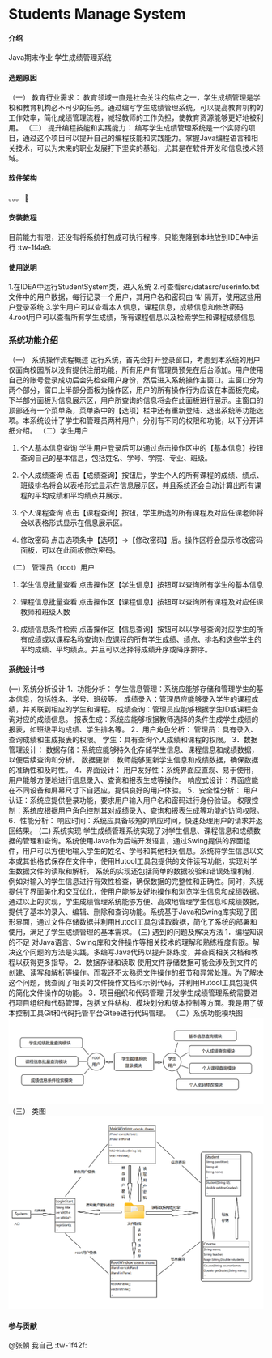 # Students Manage System

#### 介绍
Java期末作业 学生成绩管理系统

#### 选题原因
（一）	教育行业需求：
教育领域一直是社会关注的焦点之一，学生成绩管理是学校和教育机构必不可少的任务。通过编写学生成绩管理系统，可以提高教育机构的工作效率，简化成绩管理流程，减轻教师的工作负担，使教育资源能够更好地被利用。
（二）	提升编程技能和实践能力：
编写学生成绩管理系统是一个实际的项目，通过这个项目可以提升自己的编程技能和实践能力。掌握Java编程语言和相关技术，可以为未来的职业发展打下坚实的基础，尤其是在软件开发和信息技术领域。


#### 软件架构
。。。 :hankey: 


#### 安装教程

目前能力有限，还没有将系统打包成可执行程序，只能克隆到本地放到IDEA中运行 :tw-1f4a9: 


#### 使用说明
1.在IDEA中运行StudentSystem类，进入系统
2.可查看src/datasrc/userinfo.txt 文件中的用户数据，每行记录一个用户，其用户名和密码由 ‘&’ 隔开，使用这些用户登录系统
3.学生用户可以查看本人信息，课程信息，成绩信息和修改密码
4.root用户可以查看所有学生成绩，所有课程信息以及检索学生和课程成绩信息

### 系统功能介绍
（一）	系统操作流程概述
运行系统，首先会打开登录窗口，考虑到本系统的用户仅面向校园所以没有提供注册功能，所有用户有管理员预先在后台添加。用户使用自己的账号登录成功后会先检查用户身份，然后进入系统操作主窗口。主窗口分为两个部分，窗口上半部分面板为操作区，用户的所有操作行为应该在本面板完成，下半部分面板为信息展示区，用户所查询的信息将会在此面板进行展示。主窗口的顶部还有一个菜单条，菜单条中的【选项】栏中还有重新登陆、退出系统等功能选项。本系统设计了学生和管理员两种用户，分别有不同的权限和功能，以下分开详细介绍。
（二）学生用户
1.	个人基本信息查询
学生用户登录后可以通过点击操作区中的【基本信息】按钮查询自己的基本信息，包括姓名、学号、学院、专业、班级。
 
2.	个人成绩查询
点击【成绩查询】按钮后，学生个人的所有课程的成绩、绩点、班级排名将会以表格形式显示在信息展示区，并且系统还会自动计算出所有课程的平均成绩和平均绩点并展示。
 
3.	个人课程查询
点击【课程查询】按钮，学生所选的所有课程及对应任课老师将会以表格形式显示在信息展示区。
 
4.	修改密码
点击选项条中【选项】->【修改密码】后。操作区将会显示修改密码面板，可以在此面板修改密码。
 
（二）	管理员（root）用户
1.	学生信息批量查看
点击操作区【学生信息】按钮可以查询所有学生的基本信息
	 
2.	课程信息批量查看
点击操作区【课程信息】按钮可以查询所有课程及对应任课教师和班级人数
 
3.	成绩信息条件检索
点击操作区【信息查询】按钮可以以学号查询对应学生的所有成绩或以课程名称查询对应课程的所有学生成绩、绩点、排名和这些学生的平均成绩、平均绩点。并且可以选择将成绩升序或降序排序。
	  
#### 系统设计书
(一)	系统分析设计
1．功能分析：
学生信息管理：系统应能够存储和管理学生的基本信息，包括姓名、学号、班级等。
成绩录入：管理员应能够录入学生的课程成绩，并关联到相应的学生和课程。
成绩查询：管理员应能够根据学生ID或课程查询对应的成绩信息。
报表生成：系统应能够根据教师选择的条件生成学生成绩的报表，如班级平均成绩、学生排名等。
2．用户角色分析：
管理员：具有录入、查询成绩和生成报表的权限。
学生：具有查询个人成绩和课程的权限。
3．数据管理设计：
数据存储：系统应能够持久化存储学生信息、课程信息和成绩数据，以便后续查询和分析。
数据更新：教师能够更新学生信息和成绩数据，确保数据的准确性和及时性。
4．界面设计：
用户友好性：系统界面应直观、易于使用，用户能够方便地进行信息录入、查询和报表生成等操作。
响应式设计：界面应能在不同设备和屏幕尺寸下自适应，提供良好的用户体验。
5．安全性分析：
用户认证：系统应提供登录功能，要求用户输入用户名和密码进行身份验证。
权限控制：系统应根据用户角色控制其对成绩录入、查询和报表生成等功能的访问权限。
6．性能分析：
响应时间：系统应具备较短的响应时间，快速处理用户的请求并返回结果。
	(二) 系统实现
学生成绩管理系统实现了对学生信息、课程信息和成绩数据的管理和查询。系统使用Java作为后端开发语言，通过Swing提供的界面组件，用户可以方便地输入学生的姓名、学号和其他相关信息。系统将学生信息以文本或其他格式保存在文件中，使用Hutool工具包提供的文件读写功能，实现对学生数据文件的读取和解析。
系统的实现还包括简单的数据校验和错误处理机制，例如对输入的学生信息进行有效性检查，确保数据的完整性和正确性。同时，系统提供了界面美化和交互优化，使用户能够友好地操作和浏览学生信息和成绩数据。
通过以上的实现，学生成绩管理系统能够方便、高效地管理学生信息和成绩数据，提供了基本的录入、编辑、删除和查询功能。系统基于Java和Swing库实现了图形界面，通过文件存储数据并利用Hutool工具包读取数据，简化了系统的部署和使用，满足了学生成绩管理的基本需求。
(三) 遇到的问题及解决方法
1．编程知识的不足
对Java语言、Swing库和文件操作等相关技术的理解和熟练程度有限。解决这个问题的方法是实践，多编写Java代码以提升熟练度，并查阅相关文档和教程以获得更多指导。
2．数据存储和读取
使用文件存储数据可能会涉及到文件的创建、读写和解析等操作。而我还不太熟悉文件操作的细节和异常处理。为了解决这个问题，我查阅了相关的文件操作文档和示例代码，并利用Hutool工具包提供的简化文件操作的功能。
3．项目组织和代码管理
开发学生成绩管理系统需要进行项目组织和代码管理，包括文件结构、模块划分和版本控制等方面。我是用了版本控制工具Git和代码托管平台Gitee进行代码管理。
（二）系统功能模块图
 ![输入图片说明](%E7%B3%BB%E7%BB%9F%E5%8A%9F%E8%83%BD%E6%A8%A1%E5%9D%97%E5%9B%BE.png)
（三）	类图
![输入图片说明](%E7%B1%BB%E5%9B%BE.png) 




#### 参与贡献
 @张朝  我自己 :tw-1f42f: 
